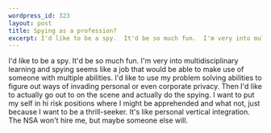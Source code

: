 ```yaml
--- 
wordpress_id: 323
layout: post
title: Spying as a profession?
excerpt: I'd like to be a spy.  It'd be so much fun.  I'm very into multidisciplinary learning and spying seems like a job that would be able to make use of someone with multiple abilities.  I'd like to use my problem solving abilities to figure out ways of invading personal or even corporate privacy.  Then I'd like to actually go out to on the scene and actually do the spying.  I want to put my self in hi risk positions where I might be apprehended and what not, just because I want to be a thrill-seeker.  It's like personal vertical integration.  The NSA won't hire me, but maybe someone else will.
---
```

I'd like to be a spy.  It'd be so much fun.  I'm very into multidisciplinary learning and spying seems like a job that would be able to make use of someone with multiple abilities.  I'd like to use my problem solving abilities to figure out ways of invading personal or even corporate privacy.  Then I'd like to actually go out to on the scene and actually do the spying.  I want to put my self in hi risk positions where I might be apprehended and what not, just because I want to be a thrill-seeker.  It's like personal vertical integration.  The NSA won't hire me, but maybe someone else will.
